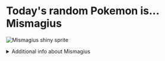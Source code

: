 # Today's random Pokemon is... Mismagius

![Mismagius shiny sprite](https://raw.githubusercontent.com/PokeAPI/sprites/master/sprites/pokemon/shiny/429.png)

<details>
<summary>Additional info about Mismagius</summary>

| srpite type | image |
|------|------|
| back_default | ![Mismagius back_default sprite](https://raw.githubusercontent.com/PokeAPI/sprites/master/sprites/pokemon/back/429.png) |
| back_shiny | ![Mismagius back_shiny sprite](https://raw.githubusercontent.com/PokeAPI/sprites/master/sprites/pokemon/back/shiny/429.png) |
| front_default | ![Mismagius front_default sprite](https://raw.githubusercontent.com/PokeAPI/sprites/master/sprites/pokemon/429.png) | </details>